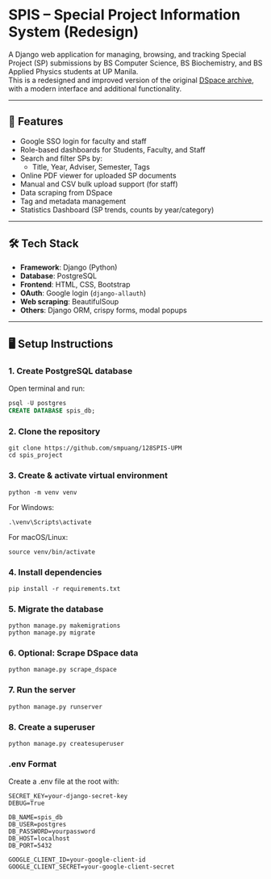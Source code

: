 # SPIS – Special Project Information System (Redesign)

A Django web application for managing, browsing, and tracking Special Project (SP) submissions by BS Computer Science, BS Biochemistry, and BS Applied Physics students at UP Manila.  
This is a redesigned and improved version of the original [DSpace archive](http://dspace.cas.upm.edu.ph/jspui/handle/123456789/5), with a modern interface and additional functionality.

---

## 🔧 Features

- Google SSO login for faculty and staff
- Role-based dashboards for Students, Faculty, and Staff
- Search and filter SPs by:
  - Title, Year, Adviser, Semester, Tags
- Online PDF viewer for uploaded SP documents
- Manual and CSV bulk upload support (for staff)
- Data scraping from DSpace
- Tag and metadata management
- Statistics Dashboard (SP trends, counts by year/category)

---

## 🛠 Tech Stack

- **Framework**: Django (Python)
- **Database**: PostgreSQL
- **Frontend**: HTML, CSS, Bootstrap
- **OAuth**: Google login (`django-allauth`)
- **Web scraping**: BeautifulSoup
- **Others**: Django ORM, crispy forms, modal popups

---

## 🖥️ Setup Instructions

###  1. Create PostgreSQL database

Open terminal and run:

```sql
psql -U postgres
CREATE DATABASE spis_db; 
```


### 2. Clone the repository
```
git clone https://github.com/smpuang/128SPIS-UPM
cd spis_project
```


### 3. Create & activate virtual environment
```
python -m venv venv
```
For Windows:
```
.\venv\Scripts\activate
```
For macOS/Linux:
```
source venv/bin/activate
```


### 4. Install dependencies
```
pip install -r requirements.txt
```


### 5. Migrate the database
```
python manage.py makemigrations
python manage.py migrate
```


### 6. Optional: Scrape DSpace data
```
python manage.py scrape_dspace
```


### 7. Run the server
```
python manage.py runserver
```


### 8. Create a superuser
```
python manage.py createsuperuser
```


### .env Format
Create a .env file at the root with:
```
SECRET_KEY=your-django-secret-key
DEBUG=True

DB_NAME=spis_db
DB_USER=postgres
DB_PASSWORD=yourpassword
DB_HOST=localhost
DB_PORT=5432

GOOGLE_CLIENT_ID=your-google-client-id
GOOGLE_CLIENT_SECRET=your-google-client-secret
```
